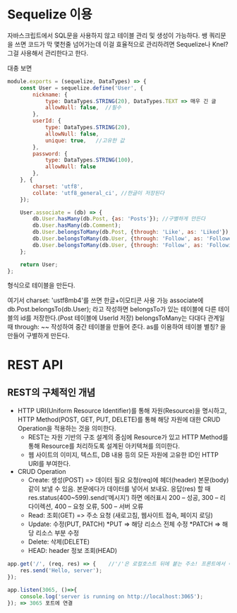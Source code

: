 # Sequelize 이용
자바스크립트에서 SQL문을 사용하지 않고 테이블 관리 및 생성이 가능하다.
쌩 쿼리문을 쓰면 코드가 막 몇천줄 넘어가는데 이걸 효율적으로 관리하려면 Sequelize나 Knel? 그걸 사용해서 관리한다고 한다. 

대충 보면
```js
module.exports = (sequelize, DataTypes) => {
    const User = sequelize.define('User', {
        nickname: {
            type: DataTypes.STRING(20), DataTypes.TEXT => 매우 긴 글
            allowNull: false,  //필수
        },
        userId: {
            type: DataTypes.STRING(20),
            allowNull: false,
            unique: true,   //고유한 값
        },
        password: {
            type: DataTypes.STRING(100),
            allowNull: false
        },
    }, {
        charset: 'utf8',
        collate: 'utf8_general_ci', //한글이 저장된다
    });

    User.associate = (db) => {
        db.User.hasMany(db.Post, {as: 'Posts'}); //구별하게 만든다
        db.User.hasMany(db.Comment);
        db.User.belongsToMany(db.Post, {through: 'Like', as: 'Liked'});
        db.User.belongsToMany(db.User, {through: 'Follow', as: 'Followers'});
        db.User.belongsToMany(db.User, {through: 'Follow', as: 'Followings'});
    };

    return User;
};
```
형식으로 테이블을 만든다.

여기서 charset: 'ustf8mb4'를 쓰면 한글+이모티콘 사용 가능
associate에 db.Post.belongsTo(db.User); 라고 작성하면 
belongsTo가 있는 테이블에 다른 테이블의 id를 저장한다.(Post 테이블에 UserId 저장)
belongsToMany는 다대다 관계일때 through: ~~ 작성하여 중간 테이블을 만들어 준다. 
as를 이용하여 테이블 별칭? 을 만들어 구별하게 만든다. 

# REST API 

## REST의 구체적인 개념
* HTTP URI(Uniform Resource Identifier)를 통해 자원(Resource)을 명시하고, HTTP Method(POST, GET, PUT, DELETE)를 통해 해당 자원에 대한 CRUD Operation을 적용하는 것을 의미한다. 
    * REST는 자원 기반의 구조 설계의 중심에 Resource가 있고 HTTP Method를 통해 Resource를 처리하도록 설계된 아키텍쳐를 의미한다. 
    * 웹 사이트의 이미지, 텍스트, DB 내용 등의 모든 자원에 고유한 ID인 HTTP URI를 부여한다. 
* CRUD Operation
    * Create: 생성(POST) => 데이터 필요
    요청(req)에 헤더(header) 본문(body)같이 보낼 수 있음. 본문에다가 데이터를 넣어서 보내요.
    응답(res) 할 때 res.status(400~599).send(‘메시지’) 하면 에러표시
    200 – 성공, 300 – 리다이렉션, 400 – 요청 오류, 500 – 서버 오류
    * Read: 조회(GET) => 주소 요청 (새로고침, 웹사이트 접속, 페이지 로딩)
    * Update: 수정(PUT, PATCH)
        *PUT => 해당 리소스 전체 수정
        *PATCH   => 해당 리소스 부분 수정
    * Delete: 삭제(DELETE)
    * HEAD: header 정보 조회(HEAD)

```js
app.get('/', (req, res) => {    //'/'은 로컬호스트 뒤에 붙는 주소! 프론트에서 이쪽 서버에 요청을 하면 'Hello server'라고 응답해줌
    res.send('Hello, server');
});
```
```js
app.listen(3065, ()=>{
    console.log('server is running on http://localhost:3065');
}); => 3065 포트에 연결
```
